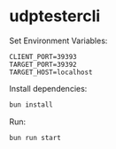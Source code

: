 # udptestercli
Set Environment Variables:

```env
CLIENT_PORT=39393
TARGET_PORT=39392
TARGET_HOST=localhost
```

Install dependencies:

```bash
bun install
```

Run:

```bash
bun run start
```
